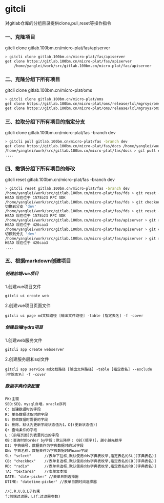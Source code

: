 # gitcli

对gitlab仓库的分组目录提供clone,pull,reset等操作指令

### 一、克隆项目

  gitcli clone gitlab.100bm.cn/micro-plat/fas/apiserver

```sh
> gitcli clone gitlab.100bm.cn/micro-plat/fas/apiserver
get clone https://gitlab.100bm.cn/micro-plat/fas/apiserver 
    /home/yanglei/work/src/gitlab.100bm.cn/micro-plat/fas/apiserver
```


### 二、克隆分组下所有项目

 gitcli clone gitlab.100bm.cn/micro-plat/oms

```sh
> gitcli clone gitlab.100bm.cn/micro-plat/oms
get clone https://gitlab.100bm.cn/micro-plat/oms/release/lxl/mgrsys/oms-web /home/yanglei/work/src/gitlab.100bm.cn/micro-plat/oms/release/lxl/mgrsys/oms-web
get clone https://gitlab.100bm.cn/micro-plat/oms/release/lxl/mgrsys/oms-api /home/yanglei/work/src/gitlab.100bm.cn/micro-plat/oms/release/lxl/mgrsys/oms-api

```


### 三、拉取分组下所有项目的指定分支

 gitcli clone gitlab.100bm.cn/micro-plat/fas -branch dev

 ```sh
> gitcli pull gitlab.100bm.cn/micro-plat/fas -branch dev
get clone https://gitlab.100bm.cn/micro-plat/fas/docs /home/yanglei/work/src/gitlab.100bm.cn/micro-plat/fas/docs
/home/yanglei/work/src/gitlab.100bm.cn/micro-plat/fas/docs > git pull origin dev:dev
....
 ```

 ### 四、撤销分组下所有项目的修改

 gitcli reset gitlab.100bm.cn/micro-plat/fas -branch dev

 ```sh
> gitcli reset gitlab.100bm.cn/micro-plat/fas -branch dev
/home/yanglei/work/src/gitlab.100bm.cn/micro-plat/fas/fds > git reset --hard
HEAD 现在位于 1575b23 RPC SDK
/home/yanglei/work/src/gitlab.100bm.cn/micro-plat/fas/fds > git checkout dev
切换到分支 'dev'
/home/yanglei/work/src/gitlab.100bm.cn/micro-plat/fas/fds > git reset --hard
HEAD 现在位于 1575b23 RPC SDK
/home/yanglei/work/src/gitlab.100bm.cn/micro-plat/fas/apiserver > git reset --hard
HEAD 现在位于 420caa3 
/home/yanglei/work/src/gitlab.100bm.cn/micro-plat/fas/apiserver > git checkout dev
切换到分支 'dev'
/home/yanglei/work/src/gitlab.100bm.cn/micro-plat/fas/apiserver > git reset --hard
HEAD 现在位于 420caa3
....
 ```
 ### 五、根据markdown创建项目
 ##### 创建前端vue项目
 1.创建vue项目文件
 ```
 gitcli ui create web
 ```
 2.创建vue项目页面文件
 ```
 gitcli ui page md文档路径 [输出文件路径] -table [指定表名] -f -cover
 ```
 ##### 创建后端hydra项目
 1.创建web服务文件
 ```
 gitcli app create webserver
 ```
 2.创建服务层和sql文件
 ```
 gitcli app service md文档路径 [输出文件路径] -table [指定表名] --exclude [排除表名] -f -cover
 ```
 ##### 数据字典约束配置
 ```
PK:主键
SEQ:SEQ，mysql自增，oracle序列
C: 创建数据时的字段
R: 单条数据读取时的字段 
U: 修改数据时需要的字段
D: 删除，默认为更新字段状态值为1，D[(更新状态值)]
Q: 查询条件的字段
L：(前端页面)列表里列出的字段
OB：查询时的order by字段；默认降序； OB[(顺序)]，越小越先排序
DI: 字典编号，数据表作为字典数据时的id字段
DN: 字典名称，数据表作为字典数据时的name字段
SL: "select"      //表单下拉框,默认使用dds字典表枚举,指定表名的SL[(字典表名)]
CB: "checkbox"    //表单复选框,默认使用dds字典表枚举,指定表名的CB[(字典表名)]
RD: "radio"       //表单单选框,默认使用dds字典表枚举,指定表名的RB[(字典表名)]
TA: "textarea"    //表单文本域
DATE: "date-picker" //表单日期选择器
DTIME: "datetime-picker" //表单日期时间选择器

//C,R,U,Q,L子约束
f:前端过滤器，L(f:过滤器参数)
 ```

 
 
 
 